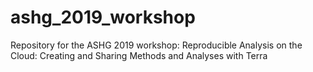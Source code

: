 # ashg_2019_workshop
Repository for the ASHG 2019 workshop: Reproducible Analysis on the Cloud: Creating and Sharing Methods and Analyses with Terra
